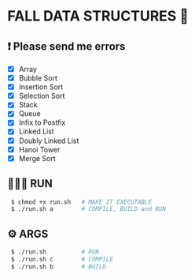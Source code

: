 # FALL DATA STRUCTURES 🚀 
## ❗ Please send me errors

- [x] Array
- [x] Bubble Sort
- [x] Insertion Sort
- [x] Selection Sort
- [x] Stack
- [x] Queue
- [x] Infix to Postfix
- [x] Linked List
- [x] Doubly Linked List
- [x] Hanoi Tower
- [x] Merge Sort

## 🏃🏻‍♂️ RUN
``` bash
 $ chmod +x run.sh   # MAKE IT EXECUTABLE
 $ ./run.sh a        # COMPILE, BUILD and RUN
```

## ⚙ ARGS
``` bash
 $ ./run.sh          # RUN
 $ ./run.sh c        # COMPILE
 $ ./run.sh b        # BUILD
```
